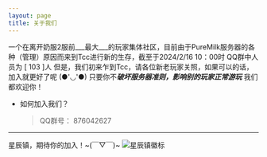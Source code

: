 ```yaml
---
layout: page
title: 关于我们 
---
```



一个在离开奶服2服前___最大___的玩家集体社区，目前由于PureMilk服务器的各种（管理）原因而来到Tcc进行新的生存，截至于2024/2/16 
10：00时 QQ群中人员为 [ 103 ]人
但是，我们初来乍到Tcc，请各位新老玩家关照，如果可以的话，加入就更好了呢 (●'◡'●)
只要你不***破坏服务器准则，影响别的玩家正常游玩***
我们都欢迎你！
* 如何加入我们？
    > QQ群号：
    > 876042627

***

星辰镇，期待你的加入！~(￣▽￣)~
![星辰镇徽标](https://s11.ax1x.com/2024/02/16/pFGY1tP.png)
